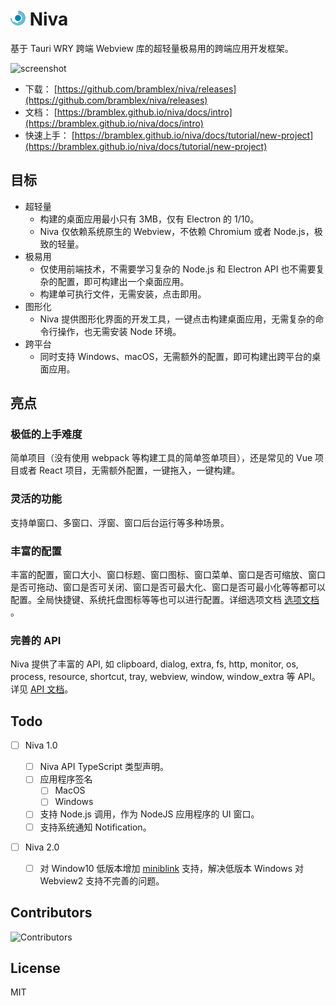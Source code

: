 
# ![Niva](theme/logo_24x24.png) Niva

基于 Tauri WRY 跨端 Webview 库的超轻量极易用的跨端应用开发框架。

![screenshot](screenshots/screenshot.png)

- 下载： [https://github.com/bramblex/niva/releases](https://github.com/bramblex/niva/releases)
- 文档： [https://bramblex.github.io/niva/docs/intro](https://bramblex.github.io/niva/docs/intro)
- 快速上手： [https://bramblex.github.io/niva/docs/tutorial/new-project](https://bramblex.github.io/niva/docs/tutorial/new-project)

## 目标

- 超轻量
  - 构建的桌面应用最小只有 3MB，仅有 Electron 的 1/10。
  - Niva 仅依赖系统原生的 Webview，不依赖 Chromium 或者 Node.js，极致的轻量。
- 极易用
  - 仅使用前端技术，不需要学习复杂的 Node.js 和 Electron API 也不需要复杂的配置，即可构建出一个桌面应用。
  - 构建单可执行文件，无需安装，点击即用。
- 图形化
  - Niva 提供图形化界面的开发工具，一键点击构建桌面应用，无需复杂的命令行操作，也无需安装 Node 环境。
- 跨平台
  - 同时支持 Windows、macOS，无需额外的配置，即可构建出跨平台的桌面应用。

## 亮点

### 极低的上手难度

简单项目（没有使用 webpack 等构建工具的简单签单项目），还是常见的 Vue 项目或者 React 项目，无需额外配置，一键拖入，一键构建。

### 灵活的功能

支持单窗口、多窗口、浮窗、窗口后台运行等多种场景。

### 丰富的配置

丰富的配置，窗口大小、窗口标题、窗口图标、窗口菜单、窗口是否可缩放、窗口是否可拖动、窗口是否可关闭、窗口是否可最大化、窗口是否可最小化等等都可以配置。全局快捷键、系统托盘图标等等也可以进行配置。详细选项文档 [选项文档](https://bramblex.github.io/niva/docs/options/project) 。

### 完善的 API

Niva 提供了丰富的 API, 如 clipboard, dialog, extra, fs, http, monitor, os, process, resource, shortcut, tray, webview, window, window_extra 等 API。详见 [API 文档](https://bramblex.github.io/niva/docs/api/niva)。

## Todo

- [ ] Niva 1.0

  - [ ] Niva API TypeScript 类型声明。
  - [ ] 应用程序签名
    - [ ] MacOS
    - [ ] Windows
  - [ ] 支持 Node.js 调用，作为 NodeJS 应用程序的 UI 窗口。
  - [ ] 支持系统通知 Notification。

- [ ] Niva 2.0
  - [ ] 对 Window10 低版本增加 [miniblink](https://github.com/weolar/miniblink49) 支持，解决低版本 Windows 对 Webview2 支持不完善的问题。

## Contributors

![Contributors](https://contrib.rocks/image?repo=bramblex/niva)

## License

MIT
